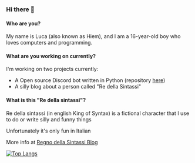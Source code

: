 ### Hi there 👋

#### Who are you?

My name is Luca (also known as Hiem), and I am a 16-year-old boy who loves computers and programming.

#### What are you working on currently?

I'm working on two projects currently:
- A Open source Discord bot written in Python (repository [here](https://github.com/nientedidecente/NDD-Bot))
- A silly blog about a person called "Re della Sintassi"

#### What is this "Re della sintassi"?

Re della sintassi (in english King of Syntax) is a fictional character that I use to do or write silly and funny things

Unfortunately it's only fun in Italian

More info at [Regno della Sintassi Blog](https://regnodellasintassi.surge.sh/about)


[![Top Langs](https://github-readme-stats.vercel.app/api/top-langs/?username=HiemSword&layout=compact&hide=ren'py,javascript)](https://github.com/anuraghazra/github-readme-stats)
